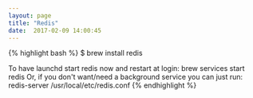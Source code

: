 ```yaml
---
layout: page
title: "Redis"
date:  2017-02-09 14:00:45
---
```


{% highlight bash %}
$ brew install redis

To have launchd start redis now and restart at login:
  brew services start redis
Or, if you don't want/need a background service you can just run:
  redis-server /usr/local/etc/redis.conf
{% endhighlight %}
